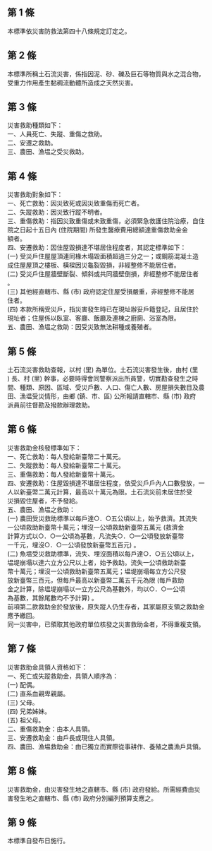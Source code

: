 第 1 條
-------
本標準依災害防救法第四十八條規定訂定之。

第 2 條
-------
本標準所稱土石流災害，係指因泥、砂、礫及巨石等物質與水之混合物，  
受重力作用產生黏稠流動體所造成之天然災害。

第 3 條
-------
災害救助種類如下：  
一、人員死亡、失蹤、重傷之救助。  
二、安遷之救助。  
三、農田、漁塭之受災救助。

第 4 條
-------
災害救助對象如下：  
一、死亡救助：因災致死或因災致重傷而死亡者。  
二、失蹤救助：因災致行蹤不明者。  
三、重傷救助：指因災致重傷或未致重傷，必須緊急救護住院治療，自住  
    院之日起十五日內 (住院期間) 所發生醫療費用總額達重傷救助金金  
    額者。  
四、安遷救助：因住屋毀損達不堪居住程度者，其認定標準如下：  
 (一) 受災戶住屋屋頂連同椽木塌毀面積超過三分之一；或鋼筋混凝土造  
      成住屋屋頂之樓板、橫樑因災龜裂毀損，非經整修不能居住者。  
 (二) 受災戶住屋牆壁斷裂、傾斜或共同牆壁倒損，非經整修不能居住者  
      。  
 (三) 其他經直轄市、縣 (市) 政府認定住屋受損嚴重，非經整修不能居  
      住者。  
 (四) 本款所稱受災戶，指災害發生時已在現址辦妥戶籍登記，且居住於  
      現址者；住屋係以臥室、客廳、飯廳及連棟之廚廁、浴室為限。  
五、農田、漁塭之救助：因受災致無法耕種或養殖者。

第 5 條
-------
土石流災害救助查報，以村 (里) 為單位。土石流災害發生後，由村 (里  
) 長、村 (里) 幹事，必要時得會同警察派出所員警，切實勘查發生之時  
間、種類、原因、區域、受災戶數、人口、傷亡人數、房屋損失數目及農  
田、漁塭受災情形，由鄉 (鎮、市、區) 公所報請直轄市、縣 (市) 政府  
派員前往督勘及撥款辦理救助。

第 6 條
-------
災害救助金核發標準如下：  
一、死亡救助：每人發給新臺幣二十萬元。  
二、失蹤救助：每人發給新臺幣二十萬元。  
三、重傷救助：每人發給新臺幣十萬元。  
四、安遷救助：住屋毀損達不堪居住程度，依受災戶戶內人口數發放，一  
    人以新臺幣二萬元計算，最高以十萬元為限。土石流災前未居住於受  
    災損毀住屋者，不予發給。  
五、農田、漁塭之救助：  
 (一) 農田受災救助標準以每戶達○．○五公頃以上，始予救濟。其流失  
      一公頃救助新臺幣十萬元；埋沒一公頃救助新臺幣五萬元 (救濟金  
      計算方式以○．○一公頃為基數，凡流失○．○一公頃發放新臺幣  
      一千元，埋沒○．○一公頃發放新臺幣五百元) 。  
 (二) 魚塭受災救助標準，流失、埋沒面積以每戶達○．○五公頃以上，  
      塭堤崩塌以達六立方公尺以上者，始予救助。流失一公頃救助新臺  
      幣十萬元；埋沒一公頃救助新臺幣五萬元；塭堤崩塌每立方公尺發  
      放新臺幣三百元，但每戶最高以新臺幣二萬五千元為限 (每戶救助  
      金之計算，除塭堤崩塌以一立方公尺為基數外，均以○．○一公頃  
      為基數，其餘尾數均不予計算) 。  
前項第二款救助金於發放後，原失蹤人仍生存者，其家屬原支領之救助金  
應予繳回。  
同一災害中，已領取其他政府單位核發之災害救助金者，不得重複支領。

第 7 條
-------
災害救助金具領人資格如下：  
一、死亡或失蹤救助金，具領人順序為：  
 (一) 配偶。  
 (二) 直系血親卑親屬。  
 (三) 父母。  
 (四) 兄弟姊妹。  
 (五) 祖父母。  
二、重傷救助金：由本人具領。  
三、安遷救助金：由戶長或現住人具領。  
四、農田、漁塭救助金：由已獨立而實際從事耕作、養殖之農漁戶具領。

第 8 條
-------
災害救助金，由災害發生地之直轄市、縣 (市) 政府發給。所需經費由災  
害發生地之直轄市、縣 (市) 政府分別編列預算支應之。

第 9 條
-------
本標準自發布日施行。

